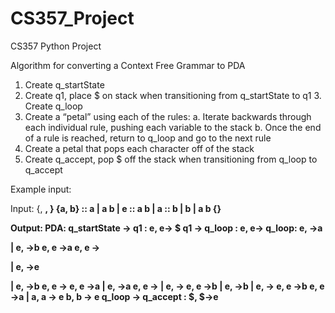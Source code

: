 # CS357_Project

CS357 Python Project

Algorithm for converting a Context Free Grammar to PDA
1. Create q_startState
2. Create q1, place $ on stack when transitioning from q_startState to q1 3. Create q_loop
4. Create a “petal” using each of the rules:
a. Iterate backwards through each individual rule, pushing each variable to the stack
b. Once the end of a rule is reached, return to q_loop and go to the next rule
5. Create a petal that pops each character off of the stack
6. Create q_accept, pop $ off the stack when transitioning from q_loop to q_accept

Example input:

Input:
{<A>, <B>, <C>}
{a, b}
<A> :: a | <B> a b | e 
<B> :: a <C> b | <C> a 
<C> :: b <C> | b | a b <C> 
{<A>}

Output:
PDA:
q_startState -> q1 : e, e-> $ q1 -> q_loop : e, e-> <A> q_loop:
e,<A> ->a
  
|
e,<A> ->b
e, e ->a
e, e -><B>
  
|
e,<A> ->e
  
|
e,<B> ->b
e, e -><C>
e, e ->a
|
e,<B> ->a
e, e -><C>
|
e,<C> -><C>
e, e ->b
|
e,<C> ->b
|
e,<C> -><C>
e, e ->b
e, e ->a
|
a, a -> e
b, b -> e
q_loop -> q_accept : $, $->e

